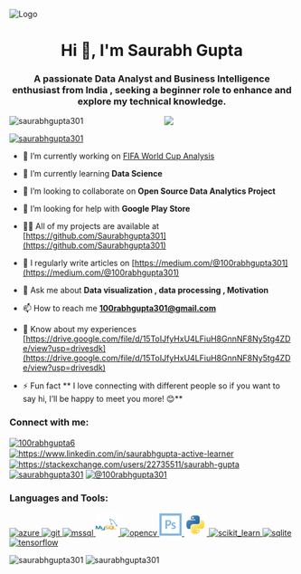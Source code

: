![Logo](https://www.clemson.edu/science/departments/math-stat/images/banner-mth-msdsa.jpg)
<h1 align="center">Hi 👋, I'm Saurabh Gupta</h1>
<h3 align="center">A passionate Data Analyst and Business Intelligence enthusiast from India , seeking a beginner role to enhance and explore my technical knowledge.</h3>
<img align='right' src="https://media.giphy.com/media/M9gbBd9nbDrOTu1Mqx/giphy.gif" width="230">
<p align="left"> <img src="https://komarev.com/ghpvc/?username=saurabhgupta301&label=Profile%20views&color=0e75b6&style=flat" alt="saurabhgupta301" /> </p>

<p align="left"> <a href="https://github.com/ryo-ma/github-profile-trophy"><img src="https://github-profile-trophy.vercel.app/?username=saurabhgupta301" alt="saurabhgupta301" /></a> </p>

- 🔭 I’m currently working on [FIFA World Cup Analysis](https://github.com/Saurabhgupta301/FIFA-World-CUP-Analysis)

- 🌱 I’m currently learning **Data Science**

- 👯 I’m looking to collaborate on **Open Source Data Analytics Project**

- 🤝 I’m looking for help with **Google Play Store**

- 👨‍💻 All of my projects are available at [https://github.com/Saurabhgupta301](https://github.com/Saurabhgupta301)

- 📝 I regularly write articles on [https://medium.com/@100rabhgupta301](https://medium.com/@100rabhgupta301)

- 💬 Ask me about **Data visualization , data processing , Motivation**

- 📫 How to reach me **100rabhgupta301@gmail.com**

- 📄 Know about my experiences [https://drive.google.com/file/d/15ToIJfyHxU4LFiuH8GnnNF8Ny5tg4ZDe/view?usp=drivesdk](https://drive.google.com/file/d/15ToIJfyHxU4LFiuH8GnnNF8Ny5tg4ZDe/view?usp=drivesdk)

- ⚡ Fun fact ** I love connecting with different people so if you want to say hi, I’ll be happy to meet you more! 😊**

<h3 align="left">Connect with me:</h3>
<p align="left">
<a href="https://twitter.com/100rabhgupta6" target="blank"><img align="center" src="https://raw.githubusercontent.com/rahuldkjain/github-profile-readme-generator/master/src/images/icons/Social/twitter.svg" alt="100rabhgupta6" height="30" width="40" /></a>
<a href="https://linkedin.com/in/https://www.linkedin.com/in/saurabhgupta-active-learner" target="blank"><img align="center" src="https://raw.githubusercontent.com/rahuldkjain/github-profile-readme-generator/master/src/images/icons/Social/linked-in-alt.svg" alt="https://www.linkedin.com/in/saurabhgupta-active-learner" height="30" width="40" /></a>
<a href="https://stackoverflow.com/users/https://stackexchange.com/users/22735511/saurabh-gupta" target="blank"><img align="center" src="https://raw.githubusercontent.com/rahuldkjain/github-profile-readme-generator/master/src/images/icons/Social/stack-overflow.svg" alt="https://stackexchange.com/users/22735511/saurabh-gupta" height="30" width="40" /></a>
<a href="https://kaggle.com/saurabhgupta301" target="blank"><img align="center" src="https://raw.githubusercontent.com/rahuldkjain/github-profile-readme-generator/master/src/images/icons/Social/kaggle.svg" alt="saurabhgupta301" height="30" width="40" /></a>
<a href="https://medium.com/@100rabhgupta301" target="blank"><img align="center" src="https://raw.githubusercontent.com/rahuldkjain/github-profile-readme-generator/master/src/images/icons/Social/medium.svg" alt="@100rabhgupta301" height="30" width="40" /></a>
</p>

<h3 align="left">Languages and Tools:</h3>
<p align="left"> <a href="https://azure.microsoft.com/en-in/" target="_blank"> <img src="https://www.vectorlogo.zone/logos/microsoft_azure/microsoft_azure-icon.svg" alt="azure" width="40" height="40"/> </a> <a href="https://git-scm.com/" target="_blank"> <img src="https://www.vectorlogo.zone/logos/git-scm/git-scm-icon.svg" alt="git" width="40" height="40"/> </a> <a href="https://www.microsoft.com/en-us/sql-server" target="_blank"> <img src="https://www.svgrepo.com/show/303229/microsoft-sql-server-logo.svg" alt="mssql" width="40" height="40"/> </a> <a href="https://www.mysql.com/" target="_blank"> <img src="https://raw.githubusercontent.com/devicons/devicon/master/icons/mysql/mysql-original-wordmark.svg" alt="mysql" width="40" height="40"/> </a> <a href="https://opencv.org/" target="_blank"> <img src="https://www.vectorlogo.zone/logos/opencv/opencv-icon.svg" alt="opencv" width="40" height="40"/> </a> <a href="https://www.photoshop.com/en" target="_blank"> <img src="https://raw.githubusercontent.com/devicons/devicon/master/icons/photoshop/photoshop-line.svg" alt="photoshop" width="40" height="40"/> </a> <a href="https://www.python.org" target="_blank"> <img src="https://raw.githubusercontent.com/devicons/devicon/master/icons/python/python-original.svg" alt="python" width="40" height="40"/> </a> <a href="https://scikit-learn.org/" target="_blank"> <img src="https://upload.wikimedia.org/wikipedia/commons/0/05/Scikit_learn_logo_small.svg" alt="scikit_learn" width="40" height="40"/> </a> <a href="https://www.sqlite.org/" target="_blank"> <img src="https://www.vectorlogo.zone/logos/sqlite/sqlite-icon.svg" alt="sqlite" width="40" height="40"/> </a> <a href="https://www.tensorflow.org" target="_blank"> <img src="https://www.vectorlogo.zone/logos/tensorflow/tensorflow-icon.svg" alt="tensorflow" width="40" height="40"/> </a> </p>

<p><img align="left" height='130px' src="https://github-readme-stats.vercel.app/api?username=saurabhgupta301&show_icons=true&include_all_commits=true&line_height=21&bg_color=0,EC6C6C,FFD479,FFFC79,73FA79&theme=graywhite"alt="saurabhgupta301" /></p>

<p>&nbsp;<img align="centre" height='130px' src="https://github-readme-stats.vercel.app/api/top-langs/?username=saurabhgupta301&layout=compact&bg_color=0,73FA79,73FDFF,7A81FF&theme=graywhite"alt="saurabhgupta301" /></p>


